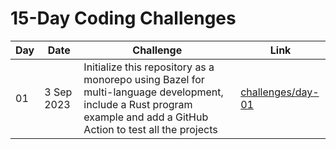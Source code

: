 # 15-Day Coding Challenges

| Day | Date       | Challenge                                                                                                      | Link                                      |
|-----|------------|----------------------------------------------------------------------------------------------------------------|-------------------------------------------|
| 01  | 3 Sep 2023 | Initialize this repository as a monorepo using Bazel for multi-language development, include a Rust program example and add a GitHub Action to test all the projects | [challenges/day-01](./challenges/day-01) |
